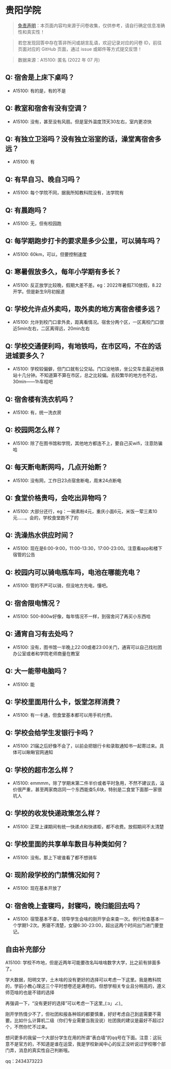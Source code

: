 # 贵阳学院

> [免责声明](https://colleges.chat/#_3)：本页面内容均来源于问卷收集，仅供参考，请自行确定信息准确性和真实性！

> 若您发现回答中存在答非所问或胡言乱语，欢迎记录对应的问卷 ID，前往页面对应的 GitHub 页面，通过 issue 或邮件等方式提交反馈！

> 数据来源：A15100: 匿名 (2022 年 07 月)

## Q: 宿舍是上床下桌吗？

- A15100: 有的是，有的不是

## Q: 教室和宿舍有没有空调？

- A15100: 没有，甚至没有风扇。但是室外温度顶天30左右，室内更凉快

## Q: 有独立卫浴吗？没有独立浴室的话，澡堂离宿舍多远？

- A15100: 有

## Q: 有早自习、晚自习吗？

- A15100: 每个学院不同，据我所知教科院没有，法学院有

## Q: 有晨跑吗？

- A15100: 无，但有校园跑

## Q: 每学期跑步打卡的要求是多少公里，可以骑车吗？

- A15100: 60km，可以，但要控制速度

## Q: 寒暑假放多久，每年小学期有多长？

- A15100: 反正放学比较晚，假期大差不差。eg：2022年暑假7.10放假，8.22开学。但是新生9月初报道

## Q: 学校允许点外卖吗，取外卖的地方离宿舍楼多远？

- A15100: 允许到校门口拿外卖，距离看情况。宿舍分两个区，一区离校门口很近5min左右，二区离得远，20min左右

## Q: 学校交通便利吗，有地铁吗，在市区吗，不在的话进城要多久？

- A15100: 学校较偏僻，但门口就有公交站。门口没地铁，坐公交车去最近地铁站十几分钟。不知道算不算在市区，总之比较偏。去较繁华的地方也不远，30min——1h车程吧

## Q: 宿舍楼有洗衣机吗？

- A15100: 有，统一洗衣房

## Q: 校园网怎么样？

- A15100: 除了在图书馆和学院，其他地方都连不上，要自己买wifi，注意防骗哈

## Q: 每天断电断网吗，几点开始断？

- A15100: 没有网，工作日23点宿舍断电，周末24点断电

## Q: 食堂价格贵吗，会吃出异物吗？

- A15100: 大部分还行，eg：一碗素粉4元，重庆小面6元，米饭一荤三素10元……。会的，学校食堂跑不了的

## Q: 洗澡热水供应时间？

- A15100: 现在是6:00-9:00，11:00-13:30，17:00-23:00。注意看app和楼下宿管的公告

## Q: 校园内可以骑电瓶车吗，电池在哪能充电？

- A15100: 管的不严可以骑，但没地方充电，懂吧。

## Q: 宿舍限电情况？

- A15100: 500-800w好像，每年情况不一样，到宿舍问了再买小东西哈

## Q: 通宵自习有去处吗？

- A15100: 没有，图书馆一半晚上22:00或者23:00关门，通宵可以自己找社团办公室或者和学院老师商量在教室

## Q: 大一能带电脑吗？

- A15100: 能

## Q: 学校里面用什么卡，饭堂怎样消费？

- A15100: 有一卡通，但食堂基本都可以用手机付费。

## Q: 学校会给学生发银行卡吗？

- A15100: 21届之后好像不会了，以前会把银行卡和录取通知书一起寄过来。具体可以瞅瞅官网通知

## Q: 学校的超市怎么样？

- A15100: emmmm，除了学期末第二件半价或者平时急用，不然不建议去，溢价很严重，甚至两家商店同一个东西能查5,6块，特别是二食堂下面那一家很坑人

## Q: 学校的收发快递政策怎么样？

- A15100: 正常上课期间有统一快递点和快递柜，都不收费。放假期间不太清楚

## Q: 学校里面的共享单车数目与种类如何？

- A15100: 没有。那上下坡谁看了都不想骑车

## Q: 现阶段学校的门禁情况如何？

- A15100: 现在基本开放了

## Q: 宿舍晚上查寝吗，封寝吗，晚归能回去吗？

- A15100: 宿管基本不查，领导学生会啥的刚开学会来查一次。例行检查基本一个学期1-2次。男寝不清楚，女寝6:30-23:00，超出这两个时间出门进门要登记。

## 自由补充部分

A15100: 学校不咋地，但是近两年可能要改名叫啥啥数字大学，比之前有排面多了。



学大数据，阳明文学，土木啥的没有更好的选择可以考虑一下这里。我是教科院的，学前小教心理这三个平时想卷还是满卷的。但想学相关专业且分稍高的，遵义师范啥的也是不错的选择



再强调一下，“没有更好的选择”可以考虑一下这里\_(:з」∠)\_



刚开学热情少不了，但社团和报各种班的都要慎重，好好考虑自己到底需要不需要。比如什么计算机二级（你们专业需要当我没说）社团我的建议是最好不超过2个，不然你忙不过来。



想问更多的我留一个大部分学生在用的所谓“表白墙”的qq号在下面。注意：这玩意不是官方的，不知道是谁在运营，我是学校新闻中心的反正没听说过学校哪个部门弄，消息的真实性自己判断哦。

qq：2434373223